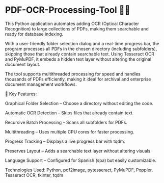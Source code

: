 # PDF-OCR-Processing-Tool 🚀🚀
This Python application automates adding OCR (Optical Character Recognition) to large collections of PDFs, making them searchable and ready for database indexing.

With a user-friendly folder selection dialog and a real-time progress bar, the program processes all PDFs in the chosen directory (including subfolders), skipping those that already contain searchable text. Using Tesseract OCR and PyMuPDF, it embeds a hidden text layer without altering the original document layout.

The tool supports multithreaded processing for speed and handles thousands of PDFs efficiently, making it ideal for archival and enterprise document management workflows.

🦘 Key Features:

Graphical Folder Selection – Choose a directory without editing the code.

Automatic OCR Detection – Skips files that already contain text.

Recursive Batch Processing – Scans all subfolders for PDFs.

Multithreading – Uses multiple CPU cores for faster processing.

Progress Tracking – Displays a live progress bar with tqdm.

Preserves Layout – Adds a searchable text layer without altering visuals.

Language Support – Configured for Spanish (spa) but easily customizable.

Technologies Used:
Python, pdf2image, pytesseract, PyMuPDF, Poppler, Tesseract OCR, tkinter, tqdm

